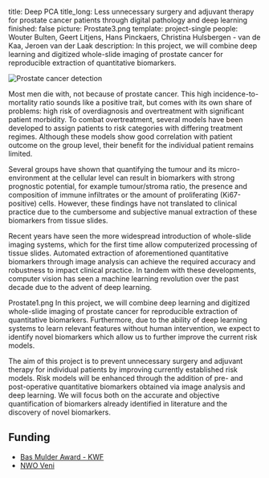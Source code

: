 title: Deep PCA
title_long: Less unnecessary surgery and adjuvant therapy for prostate cancer patients through digital pathology and deep learning
finished: false
picture: Prostate3.png
template: project-single
people: Wouter Bulten, Geert Litjens, Hans Pinckaers, Christina Hulsbergen - van de Kaa,  Jeroen van der Laak
description: In this project, we will combine deep learning and digitized whole-slide imaging of prostate cancer for reproducible extraction of quantitative biomarkers.

![Prostate cancer detection]({filename}/images/general/home-page-image.png)

Most men die with, not because of prostate cancer. This high incidence-to-mortality ratio sounds like a positive trait, but comes with its own share of problems: high risk of overdiagnosis and overtreatment with significant patient morbidity. To combat overtreatment, several models have been developed to assign patients to risk categories with differing treatment regimes. Although these models show good correlation with patient outcome on the group level, their benefit for the individual patient remains limited.

Several groups have shown that quantifying the tumour and its micro-environment at the cellular level can result in biomarkers with strong prognostic potential, for example tumour/stroma ratio, the presence and composition of immune infiltrates or the amount of proliferating (Ki67-positive) cells. However, these findings have not translated to clinical practice due to the cumbersome and subjective manual extraction of these biomarkers from tissue slides.

Recent years have seen the more widespread introduction of whole-slide imaging systems, which for the first time allow computerized processing of tissue slides. Automated extraction of aforementioned quantitative biomarkers through image analysis can achieve the required accuracy and robustness to impact clinical practice. In tandem with these developments, computer vision has seen a machine learning revolution over the past decade due to the advent of deep learning.

Prostate1.png
In this project, we will combine deep learning and digitized whole-slide imaging of prostate cancer for reproducible extraction of quantitative biomarkers. Furthermore, due to the ability of deep learning systems to learn relevant features without human intervention, we expect to identify novel biomarkers which allow us to further improve the current risk models.

The aim of this project is to prevent unnecessary surgery and adjuvant therapy for individual patients by improving currently established risk models. Risk models will be enhanced through the addition of pre- and post-operative quantitative biomarkers obtained via image analysis and deep learning. We will focus both on the accurate and objective quantification of biomarkers already identified in literature and the discovery of novel biomarkers.

## Funding

- [Bas Mulder Award - KWF](https://www.kwf.nl/helpjijons/alpedhuzes/Pages/bas-mulder-award.aspx)
- [NWO Veni](https://www.nwo.nl/en/funding/our-funding-instruments/nwo/innovational-research-incentives-scheme/veni/index.html)
